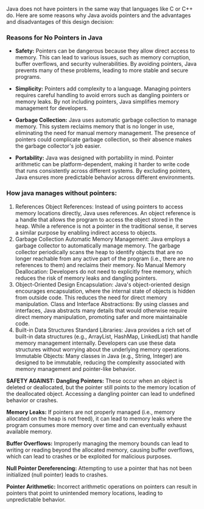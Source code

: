 
Java does not have pointers in the same way that languages like C or C++ do. Here are some reasons why Java avoids pointers and the advantages and disadvantages of this design decision:

### Reasons for No Pointers in Java
- **Safety:** Pointers can be dangerous because they allow direct access to memory. This can lead to various issues, such as memory corruption, buffer overflows, and security vulnerabilities. By avoiding pointers, Java prevents many of these problems, leading to more stable and secure programs.

- **Simplicity:** Pointers add complexity to a language. Managing pointers requires careful handling to avoid errors such as dangling pointers or memory leaks. By not including pointers, Java simplifies memory management for developers.

- **Garbage Collection:** Java uses automatic garbage collection to manage memory. This system reclaims memory that is no longer in use, eliminating the need for manual memory management. The presence of pointers could complicate garbage collection, so their absence makes the garbage collector's job easier.

- **Portability:** Java was designed with portability in mind. Pointer arithmetic can be platform-dependent, making it harder to write code that runs consistently across different systems. By excluding pointers, Java ensures more predictable behavior across different environments.

### How java manages without pointers:

1. References
Object References: Instead of using pointers to access memory locations directly, Java uses references. An object reference is a handle that allows the program to access the object stored in the heap. While a reference is not a pointer in the traditional sense, it serves a similar purpose by enabling indirect access to objects.
2. Garbage Collection
Automatic Memory Management: Java employs a garbage collector to automatically manage memory. The garbage collector periodically scans the heap to identify objects that are no longer reachable from any active part of the program (i.e., there are no references to them) and reclaims their memory.
No Manual Memory Deallocation: Developers do not need to explicitly free memory, which reduces the risk of memory leaks and dangling pointers.
3. Object-Oriented Design
Encapsulation: Java's object-oriented design encourages encapsulation, where the internal state of objects is hidden from outside code. This reduces the need for direct memory manipulation.
Class and Interface Abstractions: By using classes and interfaces, Java abstracts many details that would otherwise require direct memory manipulation, promoting safer and more maintainable code.
4. Built-in Data Structures
Standard Libraries: Java provides a rich set of built-in data structures (e.g., ArrayList, HashMap, LinkedList) that handle memory management internally. Developers can use these data structures without worrying about the underlying memory operations.
Immutable Objects: Many classes in Java (e.g., String, Integer) are designed to be immutable, reducing the complexity associated with memory management and pointer-like behavior.


**SAFETY AGAINST:**
**Dangling Pointers:** These occur when an object is deleted or deallocated, but the pointer still points to the memory location of the deallocated object. Accessing a dangling pointer can lead to undefined behavior or crashes.

**Memory Leaks:** If pointers are not properly managed (i.e., memory allocated on the heap is not freed), it can lead to memory leaks where the program consumes more memory over time and can eventually exhaust available memory.

**Buffer Overflows:** Improperly managing the memory bounds can lead to writing or reading beyond the allocated memory, causing buffer overflows, which can lead to crashes or be exploited for malicious purposes.

**Null Pointer Dereferencing:** Attempting to use a pointer that has not been initialized (null pointer) leads to crashes.

**Pointer Arithmetic:** Incorrect arithmetic operations on pointers can result in pointers that point to unintended memory locations, leading to unpredictable behavior.